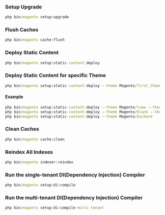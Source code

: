 ### Setup Upgrade
```cmd
php bin/magento setup:upgrade
```

### Flush Caches
```cmd
php bin/magento cache:flush
```

### Deploy Static Content
```cmd
php bin/magento setup:static-content:deploy
```

### Deploy Static Content for specific Theme
```cmd
php bin/magento setup:static-content:deploy --theme Magento/first_theme --theme Magento/second_theme
```
#### Example
```cmd
php bin/magento setup:static-content:deploy --theme Magento/luma --theme Magento/backend
php bin/magento setup:static-content:deploy --theme Magento/blank --theme Magento/luma
php bin/magento setup:static-content:deploy --theme Magento/backend
```

### Clean Caches
```cmd
php bin/magento cache:clean
```

### Reindex All Indexes
```cmd
php bin/magento indexer:reindex
```

### Run the single-tenant DI(Dependency Injection) Compiler
```cmd
php bin/magento setup:di:compile
```

### Run the multi-tenant DI(Dependency Injection) Compiler
```cmd
php bin/magento setup:di:compile-multi-tenant
```
